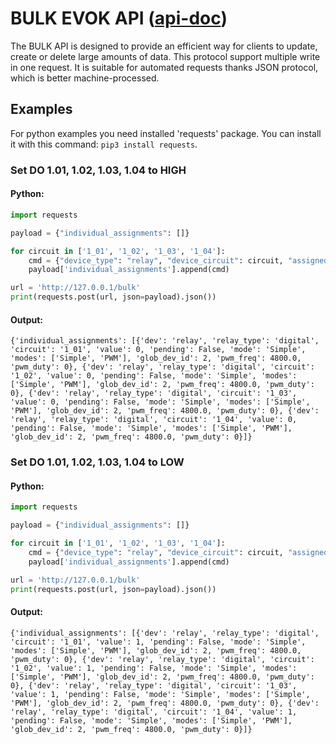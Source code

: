 # BULK EVOK API ([api-doc]())

The BULK API is designed to provide an efficient way for clients to update, create or delete large amounts of data.
This protocol support multiple write in one request.
It is suitable for automated requests thanks JSON protocol, which is better machine-processed.

## Examples

For python examples you need installed 'requests' package.
You can install it with this command: `pip3 install requests`.

### Set DO 1.01, 1.02, 1.03, 1.04 to HIGH

#### Python:

```python
import requests

payload = {"individual_assignments": []}

for circuit in ['1_01', '1_02', '1_03', '1_04']:
    cmd = {"device_type": "relay", "device_circuit": circuit, "assigned_values": {'value': 1}}
    payload['individual_assignments'].append(cmd)

url = 'http://127.0.0.1/bulk'
print(requests.post(url, json=payload).json())
```

#### Output:

```
{'individual_assignments': [{'dev': 'relay', 'relay_type': 'digital', 'circuit': '1_01', 'value': 0, 'pending': False, 'mode': 'Simple', 'modes': ['Simple', 'PWM'], 'glob_dev_id': 2, 'pwm_freq': 4800.0, 'pwm_duty': 0}, {'dev': 'relay', 'relay_type': 'digital', 'circuit': '1_02', 'value': 0, 'pending': False, 'mode': 'Simple', 'modes': ['Simple', 'PWM'], 'glob_dev_id': 2, 'pwm_freq': 4800.0, 'pwm_duty': 0}, {'dev': 'relay', 'relay_type': 'digital', 'circuit': '1_03', 'value': 0, 'pending': False, 'mode': 'Simple', 'modes': ['Simple', 'PWM'], 'glob_dev_id': 2, 'pwm_freq': 4800.0, 'pwm_duty': 0}, {'dev': 'relay', 'relay_type': 'digital', 'circuit': '1_04', 'value': 0, 'pending': False, 'mode': 'Simple', 'modes': ['Simple', 'PWM'], 'glob_dev_id': 2, 'pwm_freq': 4800.0, 'pwm_duty': 0}]}
```

### Set DO 1.01, 1.02, 1.03, 1.04 to LOW

#### Python:

```python
import requests

payload = {"individual_assignments": []}

for circuit in ['1_01', '1_02', '1_03', '1_04']:
    cmd = {"device_type": "relay", "device_circuit": circuit, "assigned_values": {'value': 0}}
    payload['individual_assignments'].append(cmd)

url = 'http://127.0.0.1/bulk'
print(requests.post(url, json=payload).json())
```

#### Output:

```
{'individual_assignments': [{'dev': 'relay', 'relay_type': 'digital', 'circuit': '1_01', 'value': 1, 'pending': False, 'mode': 'Simple', 'modes': ['Simple', 'PWM'], 'glob_dev_id': 2, 'pwm_freq': 4800.0, 'pwm_duty': 0}, {'dev': 'relay', 'relay_type': 'digital', 'circuit': '1_02', 'value': 1, 'pending': False, 'mode': 'Simple', 'modes': ['Simple', 'PWM'], 'glob_dev_id': 2, 'pwm_freq': 4800.0, 'pwm_duty': 0}, {'dev': 'relay', 'relay_type': 'digital', 'circuit': '1_03', 'value': 1, 'pending': False, 'mode': 'Simple', 'modes': ['Simple', 'PWM'], 'glob_dev_id': 2, 'pwm_freq': 4800.0, 'pwm_duty': 0}, {'dev': 'relay', 'relay_type': 'digital', 'circuit': '1_04', 'value': 1, 'pending': False, 'mode': 'Simple', 'modes': ['Simple', 'PWM'], 'glob_dev_id': 2, 'pwm_freq': 4800.0, 'pwm_duty': 0}]}
```